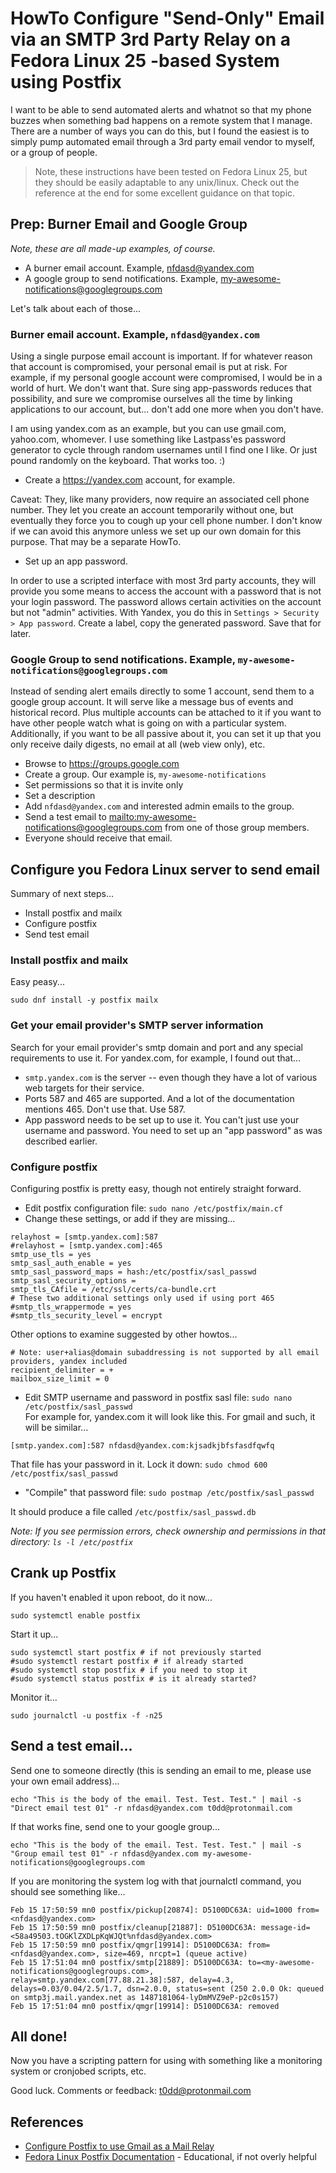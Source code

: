 # HowTo Configure "Send-Only" Email via an SMTP 3rd Party Relay on a Fedora Linux 25 -based System using Postfix

I want to be able to send automated alerts and whatnot so that my phone buzzes when something bad happens on a remote
system that I manage. There are a number of ways you can do this, but I found the easiest is to simply pump automated email
through a 3rd party email vendor to myself, or a group of people.

> Note, these instructions have been tested on Fedora Linux 25, but they should be easily adaptable to any unix/linux. Check
out the reference at the end for some excellent guidance on that topic.

## Prep: Burner Email and Google Group

_Note, these are all made-up examples, of course._

* A burner email account. Example, nfdasd@yandex.com
* A google group to send notifications. Example, my-awesome-notifications@googlegroups.com

Let's talk about each of those...

### Burner email account. Example, `nfdasd@yandex.com`

Using a single purpose email account is important. If for whatever reason that account is compromised, your personal email
is put at risk. For example, if my personal google account were compromised, I would be in a world of hurt. We don't want
that. Sure sing app-passwords reduces that possibility, and sure we compromise ourselves all the time by linking
applications to our account, but... don't add one more when you don't have.

I am using yandex.com as an example, but you can use gmail.com, yahoo.com, whomever. I use something like Lastpass'es password generator to cycle through random usernames until I find one I like. Or just pound randomly on the keyboard. That works too. :)

* Create a <https://yandex.com> account, for example.

Caveat: They, like many providers, now require an associated cell phone number. They let you create an account temporarily
without one, but eventually they force you to cough up your cell phone number. I don't know if we can
avoid this anymore unless we set up our own domain for this purpose. That may be a separate HowTo.

* Set up an app password.

In order to use a scripted interface with most 3rd party accounts, they will provide you some means to access the account
with a password that is not your login password. The password allows certain activities on the account but not "admin"
activities. With Yandex, you do this in `Settings > Security > App password`. Create a label, copy the generated password.
Save that for later.

### Google Group to send notifications. Example, `my-awesome-notifications@googlegroups.com`

Instead of sending alert emails directly to some 1 account, send them to a google group account. It will serve like a
message bus of events and historical record. Plus multiple accounts can be attached to it if you want to have other people
watch what is going on with a particular system. Additionally, if you want to be all passive about it, you can set it up
that you only receive daily digests, no email at all (web view only), etc.

* Browse to <https://groups.google.com>
* Create a group. Our example is, `my-awesome-notifications`
* Set permissions so that it is invite only
* Set a description
* Add `nfdasd@yandex.com` and interested admin emails to the group.
* Send a test email to <mailto:my-awesome-notifications@googlegroups.com> from one of those group members.
* Everyone should receive that email.

## Configure you Fedora Linux server to send email

Summary of next steps...

* Install postfix and mailx
* Configure postfix
* Send test email

### Install postfix and mailx

Easy peasy...

```
sudo dnf install -y postfix mailx
```

### Get your email provider's SMTP server information

Search for your email provider's smtp domain and port and any special requirements to use it. For yandex.com, for example,
I found out that...

* `smtp.yandex.com` is the server -- even though they have a lot of various web targets for their service.
* Ports 587 and 465 are supported. And a lot of the documentation mentions 465. Don't use that. Use 587.
* App password needs to be set up to use it. You can't just use your username and password. You need to set up an "app
  password" as was described earlier.


### Configure postfix

Configuring postfix is pretty easy, though not entirely straight forward.

* Edit postfix configuration file: `sudo nano /etc/postfix/main.cf`
* Change these settings, or add if they are missing...

```
relayhost = [smtp.yandex.com]:587
#relayhost = [smtp.yandex.com]:465
smtp_use_tls = yes
smtp_sasl_auth_enable = yes
smtp_sasl_password_maps = hash:/etc/postfix/sasl_passwd
smtp_sasl_security_options =
smtp_tls_CAfile = /etc/ssl/certs/ca-bundle.crt
# These two additional settings only used if using port 465
#smtp_tls_wrappermode = yes
#smtp_tls_security_level = encrypt
```

Other options to examine suggested by other howtos...

```
# Note: user+alias@domain subaddressing is not supported by all email providers, yandex included
recipient_delimiter = +
mailbox_size_limit = 0
```

* Edit SMTP username and password in postfix sasl file: `sudo nano /etc/postfix/sasl_passwd`    
  For example for, yandex.com it will look like this. For gmail and such, it will be similar...

```
[smtp.yandex.com]:587 nfdasd@yandex.com:kjsadkjbfsfasdfqwfq
```

That file has your password in it. Lock it down: `sudo chmod 600 /etc/postfix/sasl_passwd`

* "Compile" that password file: `sudo postmap /etc/postfix/sasl_passwd`

It should produce a file called `/etc/postfix/sasl_passwd.db`

_Note: If you see permission errors, check ownership and permissions in that directory: `ls -l /etc/postfix`_

## Crank up Postfix

If you haven't enabled it upon reboot, do it now...

```
sudo systemctl enable postfix
```

Start it up...

```
sudo systemctl start postfix # if not previously started
#sudo systemctl restart postfix # if already started
#sudo systemctl stop postfix # if you need to stop it
#sudo systemctl status postfix # is it already started?
```

Monitor it...

```
sudo journalctl -u postfix -f -n25
```

## Send a test email...

Send one to someone directly (this is sending an email to me, please use your own email address)...

```
echo "This is the body of the email. Test. Test. Test." | mail -s "Direct email test 01" -r nfdasd@yandex.com t0dd@protonmail.com 
```

If that works fine, send one to your google group...

```
echo "This is the body of the email. Test. Test. Test." | mail -s "Group email test 01" -r nfdasd@yandex.com my-awesome-notifications@googlegroups.com
```

If you are monitoring the system log with that journalctl command, you should see something like...

```
Feb 15 17:50:59 mn0 postfix/pickup[20874]: D5100DC63A: uid=1000 from=<nfdasd@yandex.com>
Feb 15 17:50:59 mn0 postfix/cleanup[21887]: D5100DC63A: message-id=<58a49503.tOGKlZXDLpKqWJQt%nfdasd@yandex.com>
Feb 15 17:50:59 mn0 postfix/qmgr[19914]: D5100DC63A: from=<nfdasd@yandex.com>, size=469, nrcpt=1 (queue active)
Feb 15 17:51:04 mn0 postfix/smtp[21889]: D5100DC63A: to=<my-awesome-notifications@googlegroups.com>, relay=smtp.yandex.com[77.88.21.38]:587, delay=4.3, delays=0.03/0.04/2.5/1.7, dsn=2.0.0, status=sent (250 2.0.0 Ok: queued on smtp3j.mail.yandex.net as 1487181064-lyDmMVZ9eP-p2c0s157)
Feb 15 17:51:04 mn0 postfix/qmgr[19914]: D5100DC63A: removed
```

## All done!

Now you have a scripting pattern for using with something like a monitoring system or cronjobed scripts, etc.

Good luck. Comments or feedback: <t0dd@protonmail.com>


## References

* [Configure Postfix to use Gmail as a Mail Relay](https://www.howtoforge.com/tutorial/configure-postfix-to-use-gmail-as-a-mail-relay/)
* [Fedora Linux Postfix Documentation](https://docs.fedoraproject.org/en-US/Fedora/25/html/System_Administrators_Guide/s1-email-mta.html) - Educational, if not overly helpful

